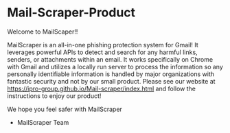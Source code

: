 # Mail-Scraper-Product
Welcome to MailScaper!!

MailScraper is an all-in-one phishing protection system for Gmail! It leverages powerful APIs to detect and search for any harmful links, senders, or attachments within an email. It works specifically on Chrome with Gmail and utilizes a locally run server to process the information so any personally identifiable information is handled by major organizations with fantastic security and not by our small product. Please see our website at https://ipro-group.github.io/Mail-scraper/index.html and follow the instructions to enjoy our product!

We hope you feel safer with MailScraper

- MailScraper Team
